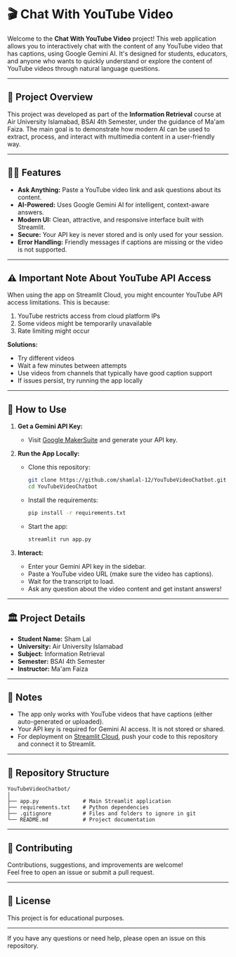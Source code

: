 # 🎬 Chat With YouTube Video

Welcome to the **Chat With YouTube Video** project! This web application allows you to interactively chat with the content of any YouTube video that has captions, using Google Gemini AI. It's designed for students, educators, and anyone who wants to quickly understand or explore the content of YouTube videos through natural language questions.

---

## 📖 Project Overview

This project was developed as part of the **Information Retrieval** course at Air University Islamabad, BSAI 4th Semester, under the guidance of Ma'am Faiza. The main goal is to demonstrate how modern AI can be used to extract, process, and interact with multimedia content in a user-friendly way.

---

## 👨‍💻 Features

- **Ask Anything:** Paste a YouTube video link and ask questions about its content.
- **AI-Powered:** Uses Google Gemini AI for intelligent, context-aware answers.
- **Modern UI:** Clean, attractive, and responsive interface built with Streamlit.
- **Secure:** Your API key is never stored and is only used for your session.
- **Error Handling:** Friendly messages if captions are missing or the video is not supported.

---

## ⚠️ Important Note About YouTube API Access

When using the app on Streamlit Cloud, you might encounter YouTube API access limitations. This is because:

1. YouTube restricts access from cloud platform IPs
2. Some videos might be temporarily unavailable
3. Rate limiting might occur

**Solutions:**
- Try different videos
- Wait a few minutes between attempts
- Use videos from channels that typically have good caption support
- If issues persist, try running the app locally

---

## 🚀 How to Use

1. **Get a Gemini API Key:**  
   - Visit [Google MakerSuite](https://makersuite.google.com/app/apikey) and generate your API key.

2. **Run the App Locally:**  
   - Clone this repository:
     ```bash
     git clone https://github.com/shamlal-12/YouTubeVideoChatbot.git
     cd YouTubeVideoChatbot
     ```
   - Install the requirements:
     ```bash
     pip install -r requirements.txt
     ```
   - Start the app:
     ```bash
     streamlit run app.py
     ```

3. **Interact:**  
   - Enter your Gemini API key in the sidebar.
   - Paste a YouTube video URL (make sure the video has captions).
   - Wait for the transcript to load.
   - Ask any question about the video content and get instant answers!

---

## 🏛️ Project Details

- **Student Name:** Sham Lal  
- **University:** Air University Islamabad  
- **Subject:** Information Retrieval  
- **Semester:** BSAI 4th Semester  
- **Instructor:** Ma'am Faiza

---

## 📝 Notes

- The app only works with YouTube videos that have captions (either auto-generated or uploaded).
- Your API key is required for Gemini AI access. It is not stored or shared.
- For deployment on [Streamlit Cloud](https://streamlit.io/cloud), push your code to this repository and connect it to Streamlit.

---

## 📂 Repository Structure

```
YouTubeVideoChatbot/
│
├── app.py              # Main Streamlit application
├── requirements.txt    # Python dependencies
├── .gitignore          # Files and folders to ignore in git
└── README.md           # Project documentation
```

---

## 🤝 Contributing

Contributions, suggestions, and improvements are welcome!  
Feel free to open an issue or submit a pull request.

---

## 📄 License

This project is for educational purposes.

---

If you have any questions or need help, please open an issue on this repository.
